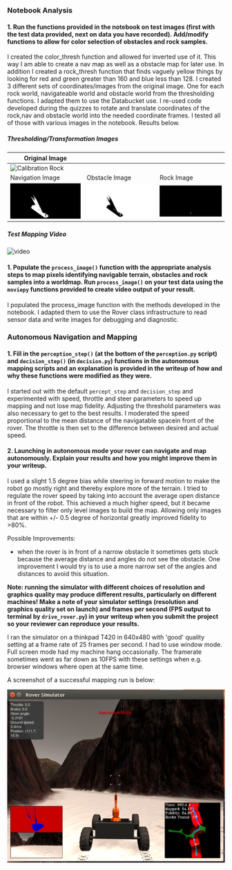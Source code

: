 [//]: # (Image References)

[image1]: ./misc/rover_image.jpg
[image2]: ./calibration_images/example_grid1.jpg
[image3]: ./calibration_images/example_rock1.jpg 
[nav_image]: ./output/warped_threshed.jpg
[obst_image]: ./output/warped_threshed_inv.jpg
[rock_image]: ./output/warped_threshed_rock.jpg
[video]: ./output/test_mapping.gif
[screenshot]: ./output/screenshot.png


### Notebook Analysis
#### 1. Run the functions provided in the notebook on test images (first with the test data provided, next on data you have recorded). Add/modify functions to allow for color selection of obstacles and rock samples.

I created the color_thresh function and allowed for inverted use of it. This way I am able to create a nav map as well as a obstacle map for later use. In addition I created a rock_thresh function that finds vaguely yellow things by looking for red and green greater than 160 and blue less than 128. 
I created 3 different sets of coordinates/images from the original image. One for each rock world, navigateable world and obstacle world from the thresholding functions. I adapted them to use the Databucket use.
I re-used code developed during the quizzes to rotate and translate coordinates of the rock,nav and obstacle world into the needed coordinate frames. 
I tested all of those with various images in the notebook. Results below.

##### Thresholding/Transformation Images

| Original Image              |     |     |
| --------------------------- | --- | --- | 
| ![Calibration Rock][image3] |     |     |
| Navigation Image | Obstacle Image | Rock Image |
| ![Navigation Thresholded Image][nav_image] | ![Obstacle Image][obst_image] | ![Rock Image][rock_image] |

##### Test Mapping Video
![video][video]

#### 1. Populate the `process_image()` function with the appropriate analysis steps to map pixels identifying navigable terrain, obstacles and rock samples into a worldmap.  Run `process_image()` on your test data using the `moviepy` functions provided to create video output of your result. 

I populated the process_image function with the methods developed in the notebook. I adapted them to use the Rover class infrastructure to read sensor data and write images for debugging and diagnostic.


### Autonomous Navigation and Mapping

#### 1. Fill in the `perception_step()` (at the bottom of the `perception.py` script) and `decision_step()` (in `decision.py`) functions in the autonomous mapping scripts and an explanation is provided in the writeup of how and why these functions were modified as they were.

I started out with the default `percept_step` and `decision_step` and experimented with speed, throttle and steer parameters to speed up mapping and not lose map fidelity. Adjusting the threshold parameters was also necessary to get to the best results.
I moderated the speed proportional to the mean distance of the navigatable spacein front of the rover. The throttle is then set to the difference between desired and actual speed. 

#### 2. Launching in autonomous mode your rover can navigate and map autonomously.  Explain your results and how you might improve them in your writeup.  

I used a slight 1.5 degree bias while steering in forward motion to make the robot go mostly right and thereby explore more of the terrain.
I tried to regulate the rover speed by taking into account the average open distance in front of the robot. This achieved a much higher speed, but it became necessary to filter only level images to build the map. Allowing only images that are within +/- 0.5 degree of horizontal greatly improved fidelity to >80%. 

Possible Improvements:
* when the rover is in front of a narrow obstacle it sometimes gets stuck because the average distance and angles do not see the obstacle. One improvement I would try is to use a more narrow set of the angles and distances to avoid this situation.


**Note: running the simulator with different choices of resolution and graphics quality may produce different results, particularly on different machines!  Make a note of your simulator settings (resolution and graphics quality set on launch) and frames per second (FPS output to terminal by `drive_rover.py`) in your writeup when you submit the project so your reviewer can reproduce your results.**

I ran the simulator on a thinkpad T420 in 640x480 with 'good' quality setting at a frame rate of 25 frames per second. I had to use window mode. Full screen mode had my machine hang occasionally.
The framerate sometimes went as far down as 10FPS with these settings when e.g. browser windows where open at the same time.

A screenshot of a successful mapping run is below:

![alt text][screenshot]


